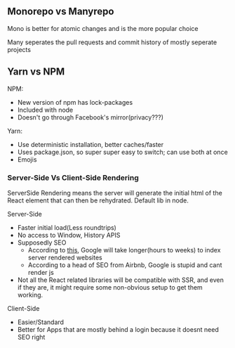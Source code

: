 ## Monorepo vs Manyrepo

Mono is better for atomic changes and is the more popular choice

Many seperates the pull requests and commit history of mostly seperate projects

## Yarn vs NPM

NPM:

- New version of npm has lock-packages
- Included with node
- Doesn't go through Facebook's mirror(privacy???)

Yarn:

- Use deterministic installation, better caches/faster
- Uses package.json, so super super easy to switch; can use both at once
- Emojis 

### Server-Side Vs Client-Side Rendering

ServerSide Rendering means the server will generate the initial html of the React element that can then be rehydrated. Default lib in node.

Server-Side

- Faster initial load(Less roundtrips)
- No access to Window, History APIS
- Supposedly SEO
  - According to [this](https://medium.com/@benjburkholder/javascript-seo-server-side-rendering-vs-client-side-rendering-bc06b8ca2383), Google will take longer(hours to weeks) to index server rendered websites
  - According to a head of SEO from Airbnb, Google is stupid and cant render js
- Not all the React related libraries will be compatible with SSR, and even if they are, it might require some non-obvious setup to get them working.

Client-Side

- Easier/Standard
- Better for Apps that are mostly behind a login because it doesnt need SEO right